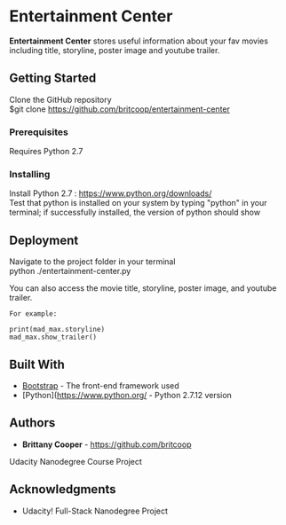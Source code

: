 # Entertainment Center

**Entertainment Center** stores useful information about your fav movies including title, storyline, poster image and youtube trailer.

## Getting Started

Clone the GitHub repository<br>
$git clone https://github.com/britcoop/entertainment-center

### Prerequisites

Requires Python 2.7

### Installing

Install Python 2.7 : https://www.python.org/downloads/ <br>
Test that python is installed on your system by typing "python" in your terminal; if successfully installed, the version of python should show

## Deployment

Navigate to the project folder in your terminal<br>
python ./entertainment-center.py

You can also access the movie title, storyline, poster image, and youtube trailer. 

```
For example:

print(mad_max.storyline)
mad_max.show_trailer()
```

## Built With

* [Bootstrap](https://getbootstrap.com/) - The front-end framework used
* [Python](https://www.python.org/ - Python 2.7.12 version

## Authors

* **Brittany Cooper** - https://github.com/britcoop

Udacity Nanodegree Course Project

## Acknowledgments

* Udacity! Full-Stack Nanodegree Project
